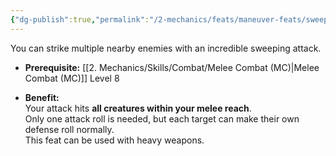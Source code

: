```yaml
---
{"dg-publish":true,"permalink":"/2-mechanics/feats/maneuver-feats/sweeping-attack/"}
---
```


You can strike multiple nearby enemies with an incredible sweeping attack.

- **Prerequisite:** [[2. Mechanics/Skills/Combat/Melee Combat (MC)\|Melee Combat (MC)]] Level 8
    
- **Benefit:**  
    Your attack hits **all creatures within your melee reach**.  
    Only one attack roll is needed, but each target can make their own defense roll normally.  
    This feat can be used with heavy weapons.